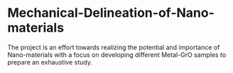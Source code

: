 # Mechanical-Delineation-of-Nano-materials
The project is an effort towards realizing the potential and importance of Nano-materials with a focus on developing different Metal-GrO samples to prepare an exhaustive study.
